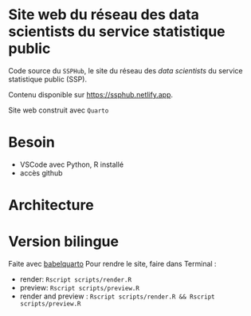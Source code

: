 # Site web du réseau des data scientists du service statistique public

Code source du `SSPHub`, le site du réseau des 
_data scientists_ du service statistique public (SSP).

Contenu disponible sur https://ssphub.netlify.app.

Site web construit avec `Quarto`

# Besoin 
- VSCode avec Python, R installé
- accès github

# Architecture

# Version bilingue
Faite avec [babelquarto](https://docs.ropensci.org/babelquarto/)
Pour rendre le site, faire dans Terminal :

- render: `Rscript scripts/render.R`
- preview: `Rscript scripts/preview.R`
- render and preview : `Rscript scripts/render.R && Rscript scripts/preview.R`

